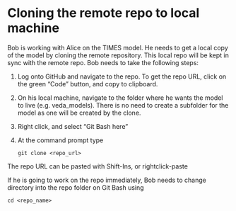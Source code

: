 # Cloning the remote repo to local machine

Bob is working with Alice on the TIMES model. He needs to get a local copy of the model by cloning the remote repository. This local repo will be kept in sync with the remote repo.  Bob needs to take the following steps:

1.	Log onto GitHub and navigate to the repo. To get the repo URL, click on the green “Code” button, and copy to clipboard.
2.	On his local machine,  navigate to the folder where he wants the model to live (e.g. veda_models). There is no need to create a subfolder for the model as one will be created by the clone.
3.	Right click, and select “Git Bash here”
4.	At the command prompt type
	
	```git clone <repo_url>```

   The repo URL can be pasted with Shift-Ins, or rightclick-paste


If he is going to work on the repo immediately, Bob needs to change directory into the repo folder on Git Bash using

```cd <repo_name>```
